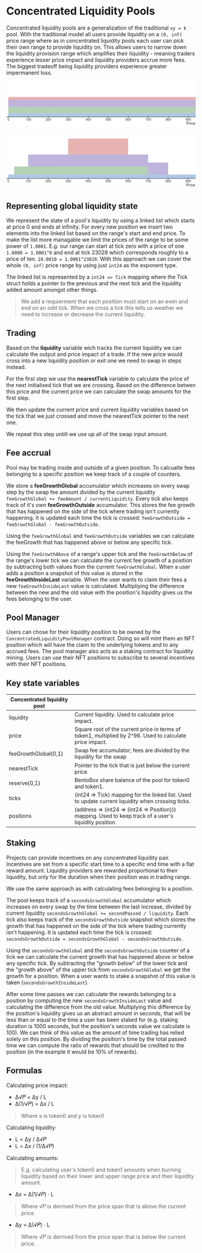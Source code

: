 # Concentrated Liquidity Pools

Concentrated liquidity pools are a generalization of the traditional `xy = k` pool. With the traditional model all users provide liquidity on a `(0, inf)` price range where as in concentrated liquidity pools each user can pick their own range to provide liquidity on.
This allows users to narrow down the liquidity provision range which amplifies their liquidity - meaning traders experience lesser price impact and liquidity providers accrue more fees. The biggest tradeoff being liquidity providers experience greater impermanent loss.

![Regular liquidity positions](../../../pictures/regularLiquidity.png)

![Concentrated liquidity positions](../../../pictures/concentratedLiquidity.png)

## Representing global liquidity state

We represent the state of a pool's liquidity by using a linked list which starts at price 0 and ends at infinity. For every new position we insert two elements into the linked list based on the range's start and end price. To make the list more managable we limit the prices of the range to be some power of `1.0001`. E.g. our range can start at tick zero with a price of one `1.0000 = 1.0001^0` and end at tick 23028 which corresponds roughly to a price of ten. `10.0010 = 1.0001^23028`. With this approach we can cover the whole `(0, inf)` price range by using just `int24` as the exponent type.

The linked list is represented by a `int24 => Tick` mapping where the Tick struct holds a pointer to the previous and the next tick and the liquidity added amount amongst other things.

> We add a requierment that each position must start on an even and end on an odd tick. When we cross a tick this tells us weather we need to increase or decrease the current liquidity.

## Trading

Based on the **liquidity** variable wich tracks the current liquidity we can calculate the output and price impact of a trade. If the new price would cross into a new liquidity position or exit one we need to swap in steps instead.

For the first step we use the **nearestTick** variable to calculate the price of the next initialised tick that we are crossing. Based on the difference betwen this price and the current price we can calculate the swap amounts for the first step.

We then update the current price and current liquidity variables based on the tick that we just crossed and move the nearestTick pointer to the next one.

We repeat this step untill we use up all of the swap input amount.

## Fee accrual

Pool may be trading inside and outside of a given position. To calcualte fees belonging to a specific position we keep track of a couple of counters.

We store a **feeGrowthGlobal** accumulator which increases on every swap step by the swap fee amount divided by the current liquidity `feeGrowthGlobal += feeAmount / currentLiquidity`.
Every tick also keeps track of it's own **feeGrowthOutside** accumulator. This stores the fee growth that has happened on the side of the tick where trading isn't currently happening. It is updated each time the tick is crossed: `feeGrowthOutside = feeGrowthGlobal - feeGrowthOutside`.

Using the `feeGrowthGlobal` and `feeGrowthOutside` variables we can calculate the feeGrowth that has happened above or below any specific tick.

Using the `feeGrowthAbove` of a range's upper tick and the `feeGrowthBelow` of the range's lower tick we can calculate the current fee growth of a position by subtracting both values from the current `feeGrowthGlobal`. When a user adds a position a snapshot of this value is stored in the **feeGrowthInsideLast** variable. When the user wants to claim their fees a new `feeGrowthInsideLast` value is calculated. Multipliying the difference between the new and the old value with the position's liquidity gives us the fees belonging to the user.

## Pool Manager

Users can chose for their liquidity position to be owned by the `ConcentratedLiquidityPoolManager` contract. Doing so will mint them an NFT position which will have the claim to the underlying tokens and to any accrued fees. The pool manager also acts as a staking contract for liquidity mining. Users can use their NFT positions to subscribe to several incentives with their NFT positions.

## Key state variables

| Concentrated liquidity pool |                                                                                                          |
| --------------------------- | -------------------------------------------------------------------------------------------------------- |
| liquidity                   | Current liquidity. Used to calculate price impact.                                                       |
| price                       | Square root of the current price in terms of token1, multiplied by 2^96. Used to calculate price impact. |
| feeGrowthGlobal{0,1}        | Swap fee accumulator; fees are divided by the liquidity for the swap                                     |
| nearestTick                 | Pointer to the tick that is just below the current price.                                                |
| reserve{0,1}                | BentoBox share balance of the pool for token0 and token1.                                                |
| ticks                       | (int24 => Tick) mapping for the linked list. Used to update current liquidity when crossing ticks.       |
| positions                   | (address => (int24 => (int24 => Position))) mapping. Used to keep track of a user's liquidity position.  |

## Staking

Projects can provide incentives on any concentrated liquidity pair. Incentives are set from a specific start time to a specific end time with a flat reward amount. Liquidity providers are rewarded proportional to their liquidity, but only for the duration when their position was in trading range.

We use the same approach as with calculating fees belonging to a position.

The pool keeps track of a `secondsGrowthGlobal` accumulator which increases on every swap by the time between the last increase, divided by current liquidity `secondsGrowthGlobal += secondPassed / liquidity`.
Each tick also keeps track of the `secondsGrowthOutside` snapshot which stores the growth that has happened on the side of the tick where trading currently isn't happening. It is updated each time the tick is crossed: `secondsGrowthOutside = secondsGrowthGlobal - secondsGrowthOutside`.

Using the `secondsGrowthGlobal` and the `secondsGrowthOutside` counter of a tick we can calculate the current growth that has happened above or below any specific tick.
By subtracting the "growth below" of the lower tick and the "growth above" of the upper tick from `secondsGrowthGlobal` we get the growth for a position. When a user wants to stake a snapshot of this value is taken (`secondsGrowthInsideLast`).

After some time passes we can calculate the rewards belonging to a position by computing the new `secondsGrowthInsideLast` value and calculating the difference from the old value. Multiplying this difference by the position's liquidity gives us an abstract amount in seconds, that will be less than or equal to the time a user has been staked for (e.g. staking duration is 1000 seconds, but the position's seconds value we calculate is 100). We can think of this value as the amount of time trading has relied solely on this position. By dividing the position's time by the total passed time we can compute the ratio of rewards that should be credited to the position (in the example it would be 10% of rewards).

## Formulas

Calculating price impact:

- Δ√𝑃 = Δy / L
- Δ(1/√𝑃) = Δx / L

> Where x is token0 and y is token1

Calculating liquidity:

- L = Δy / Δ√𝑃
- L = Δx / (1/Δ√𝑃)

Calculating amounts:

> E.g. calculating user's token0 and token1 amounts when burning liquidity based on their lower and upper range price and their liquidity amount.

- Δx = Δ(1/√𝑃) · L

> Where √𝑃 is derrived from the price span that is above the current price.

- Δy = Δ(√𝑃) · L

> Where √𝑃 is derrived from the price span that is below the current price.
